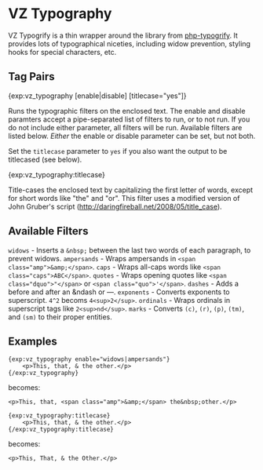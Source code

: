 VZ Typography
=============

VZ Typogrify is a thin wrapper around the library from <a href="http://blog.hamstu.com/2007/05/31/web-typography-just-got-better/">php-typogrify</a>. It provides lots of typographical niceties, including widow prevention, styling hooks for special characters, etc.

Tag Pairs
---------

{exp:vz_typography [enable|disable] [titlecase="yes"]}

Runs the typographic filters on the enclosed text. The enable and disable paramters accept a pipe-separated list of filters to run, or to not run. If you do not include either parameter, all filters will be run. Available filters are listed below. *Either* the enable or disable parameter can be set, but not both.

Set the `titlecase` parameter to `yes` if you also want the output to be titlecased (see below).

{exp:vz_typography:titlecase}

Title-cases the enclosed text by capitalizing the first letter of words, except for short words like "the" and "or". This filter uses a modified version of John Gruber's script (http://daringfireball.net/2008/05/title_case).

Available Filters
-----------------

`widows` - Inserts a `&nbsp;` between the last two words of each paragraph, to prevent widows.
`ampersands` - Wraps ampersands in `<span class="amp">&amp;</span>`.
`caps` - Wraps all-caps words like `<span class="caps">ABC</span>`.
`quotes` - Wraps opening quotes like `<span class="dquo">"</span>` or `<span class="quo">'</span>`.
`dashes` - Adds a &thinsp; before and after an &ndash or &mdash;.
`exponents` - Converts exponents to superscript. `4^2` becoms `4<sup>2</sup>`.
`ordinals` - Wraps ordinals in superscript tags like `2<sup>nd</sup>`.
`marks` - Converts `(c)`, `(r)`, `(p)`, `(tm)`, and `(sm)` to their proper entities.

Examples
--------

    {exp:vz_typography enable="widows|ampersands"}
        <p>This, that, & the other.</p>
    {/exp:vz_typography}

becomes:

    <p>This, that, <span class="amp">&amp;</span> the&nbsp;other.</p>

    {exp:vz_typography:titlecase}
        <p>This, that, & the other.</p>
    {/exp:vz_typography:titlecase}

becomes:

    <p>This, That, & the Other.</p>